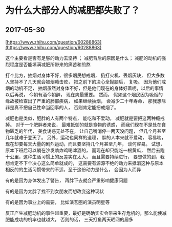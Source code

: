 # 为什么大部分人的减肥都失败了？

##  2017-05-30

[https://www.zhihu.com/question/60288863](https://www.zhihu.com/question/60288863)


这个主要看是否有足够的动力去坚持 ； 减肥背后的原因是什么； 减肥的动机的强烈程度是否能填满减肥所带来的痛苦和煎熬

打个比方，抽烟对身体不好，很多烟民想戒烟， 扔打火机、丢烟灰缺， 但大多数人坚持不了几天就会被烟瘾击败， 把之前下的决心全抛脑后， 复吸。 因为他们戒烟的动机不足， 抽烟虽然对身体不好，但是他们现在的身体好着呢，以后的事情以后再说， 今朝有酒今朝醉， 现在爽最重要。 然而， 假如这个烟民因为吸烟的缘故被检查出了严重的肺部疾病， 如果继续抽烟， 会减少二十年寿命， 那我想除非是真不把自己性命当回事的人， 否则肯定能把戒烟了。 

减肥也是类似，肥胖的人有两个特点， 能吃和不爱动， 减肥就是要把这两种瘾戒掉。 对于一个肥胖者来说， 最难抵御的就是食物的诱惑， 而我们现在不是处在食物匮乏的年代， 美食诱惑无处不在， 让自己嘴消停一两天没问题， 但几个月甚至几年就难于登天了。 另外，运动也同样的道理， 胖的人本来就不爱动， 容易喘，现在却要每天大量的剧烈运动，而且要坚持几个月甚至几年， 谈何容易。 试想， 原本下班后可以躺在沙发啃炸鸡喝啤酒的， 而现在却只能吃一根黄瓜， 然后去跑十公里，这种生活习惯上的反差实在太大， 而且需要持续进行， 要想做的到，我想肯定不下个决心这么简单就成的， 这需要有源源不绝的动力来抵消这种与原本相反的的生活习惯带来的不适，至于这份动力是什么， 会因为人而异

有的是因为身体发出了警告， 再胖下去就会严重影响健康问题

有的是因为太胖了找不到女朋友而想改变这种现状

有的是因为事业上的需要， 比如演艺圈的演员明星等

反正产生减肥动机的事件越重要，最好是确确实实会带来生存危机的，那么能使减肥能成功的机率也就越大， 否则的话， 三天打鱼两天晒网的居多